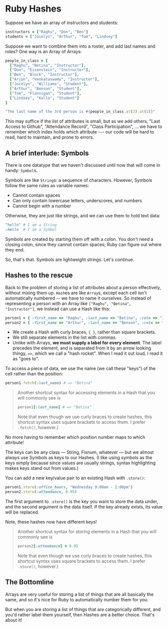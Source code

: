 # Ruby Hashes

Suppose we have an array of instructors and students:

```ruby
instructors = ["Raghu", "Don", "Ben"]
students = ["Jocelyn", "Arthur", "Tom", "Lindsey"]
```

Suppose we want to combine them into a roster, and add last names and roles?  One way is an Array of Arrays:

```ruby
people_in_class = [
  ["Raghu", "Betina", "Instructor"],
  ["Don", "Eisenstein", "Instructor"],
  ["Ben", "Block", "Instructor"],
  ["Arjun", "Venkataswamy", "Instructor"],
  ["Jocelyn", "Williams", "Student"],
  ["Arthur", "Benson", "Student"],
  ["Tom", "Flannigan", "Student"],
  ["Lindsey", "Kallo", "Student"]
]

"The last name of the 3rd person is #{people_in_class.at(2).at(1)}"
```

This may suffice if the list of attributes is small, but as we add others, "Last Access to Github", "Attendance Record", "Class Participation", ... we have to remember which index holds which attribute --- our code will be hard to read, hard to maintain, and prone to errors.

## A brief interlude: Symbols

There is one datatype that we haven't discussed until now that will come in handy: `Symbol`s.

Symbols are like `String`s: a sequence of characters. However, Symbols follow the same rules as variable names:

 - Cannot contain spaces
 - Can only contain lowercase letters, underscores, and numbers
 - Cannot begin with a number
 
Otherwise, they are just like strings, and we can use them to hold text data:

```ruby
"hello" # I am a String
:hello  # I am a Symbol
```

Symbols are created by starting them off with a colon. You don't need a closing colon, since they cannot contain spaces; Ruby can figure out where they end.

So, that's that. Symbols are lightweight strings. Let's continue.

## Hashes to the rescue

Back to the problem of storing a list of attributes about a person effectively, without mixing them up. 
`Hash`es are like `Array`s, except each cell isn't automatically numbered -- we have to name it ourselves. So instead of representing a person with an Array like `["Raghu", "Betina", "Instructor"]`, we instead can use a Hash like this:

```ruby
person1 = { :first_name => "Raghu", :last_name => "Betina", :role => "Instructor" }
person2 = { :first_name => "Arthur", :last_name => "Benson", :role => "Student" }
```

 - We create a Hash with curly braces, `{ }`, rather than square brackets.
 - We still separate elements in the list with commas.
 - Unlike with Arrays, **we must supply a label for every element**. The label precedes the element, and is separated from it by an arrow looking thingy, `=>`, which we call a "hash rocket". When I read it out loud, I read it as "goes to".

To access a piece of data, we use the name (we call these "keys") of the cell rather than the position:

```ruby
person1.fetch(:last_name) # => "Betina"
```

> Another shortcut syntax for accessing elements in a Hash that you will commonly see is
>
> ```ruby
> person1[:last_name] # => "Betina"
> ```
>
> Note that even though we use curly braces to create hashes, this shortcut syntax uses square brackets to access them. I prefer `.fetch()`, however.)

No more having to remember which position number maps to which attribute!

The keys can be any class — String, Fixnum, whatever — but we almost always use Symbols as keys to our Hashes. (I like using symbols as the keys simply because since values are usually strings, syntax highlighting makes keys stand out from values.)

You can add a new key/value pair to an existing Hash with `.store()`:

```ruby
person1.store(:office_hours, "Wednesday 9:00am - 2:00pm")
person2.store(:attendance, 0.95)
```

The first argument to `.store()` is the key you want to store the data under, and the second argument is the data itself. If the key already exists, its value will be replaced.

Note, these hashes now have different keys!

> Another shortcut syntax for storing elements in a Hash that you will commonly see is
>
> ```ruby
> person2[:attendance] = 0.95
> ```
>
> Note that even though we use curly braces to create hashes, this shortcut syntax uses square brackets to access them. I prefer `.store()`, however.)

## The Bottomline

Arrays are very useful for storing a list of things that are all basically the same, and so it's nice for Ruby to automatically number them for you.

But when you are storing a list of things that are categorically different, and you'd rather label them yourself, then Hashes are a better choice. That's about it!